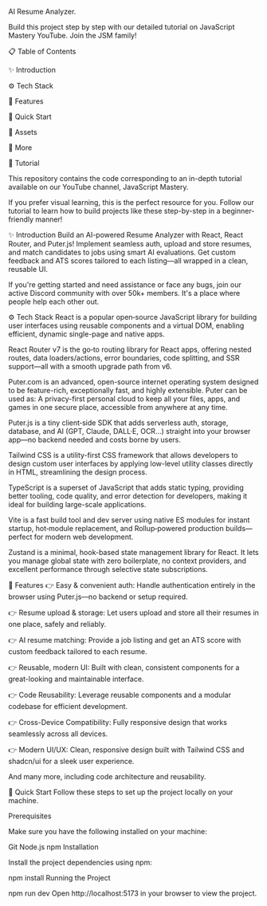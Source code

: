 AI Resume Analyzer.

Build this project step by step with our detailed tutorial on JavaScript Mastery YouTube. Join the JSM family!

📋 Table of Contents

✨ Introduction

⚙️ Tech Stack

🔋 Features

🤸 Quick Start

🔗 Assets

🚀 More

🚨 Tutorial

This repository contains the code corresponding to an in-depth tutorial available on our YouTube channel, JavaScript Mastery.

If you prefer visual learning, this is the perfect resource for you. Follow our tutorial to learn how to build projects like these step-by-step in a beginner-friendly manner!



✨ Introduction
Build an AI-powered Resume Analyzer with React, React Router, and Puter.js! Implement seamless auth, upload and store resumes, and match candidates to jobs using smart AI evaluations. Get custom feedback and ATS scores tailored to each listing—all wrapped in a clean, reusable UI.

If you're getting started and need assistance or face any bugs, join our active Discord community with over 50k+ members. It's a place where people help each other out.



⚙️ Tech Stack
React is a popular open‑source JavaScript library for building user interfaces using reusable components and a virtual DOM, enabling efficient, dynamic single-page and native apps.

React Router v7 is the go‑to routing library for React apps, offering nested routes, data loaders/actions, error boundaries, code splitting, and SSR support—all with a smooth upgrade path from v6.

Puter.com is an advanced, open-source internet operating system designed to be feature-rich, exceptionally fast, and highly extensible. Puter can be used as: A privacy-first personal cloud to keep all your files, apps, and games in one secure place, accessible from anywhere at any time.

Puter.js is a tiny client‑side SDK that adds serverless auth, storage, database, and AI (GPT, Claude, DALL·E, OCR…) straight into your browser app—no backend needed and costs borne by users.

Tailwind CSS is a utility-first CSS framework that allows developers to design custom user interfaces by applying low-level utility classes directly in HTML, streamlining the design process.

TypeScript is a superset of JavaScript that adds static typing, providing better tooling, code quality, and error detection for developers, making it ideal for building large-scale applications.

Vite is a fast build tool and dev server using native ES modules for instant startup, hot‑module replacement, and Rollup‑powered production builds—perfect for modern web development.

Zustand is a minimal, hook-based state management library for React. It lets you manage global state with zero boilerplate, no context providers, and excellent performance through selective state subscriptions.

🔋 Features
👉 Easy & convenient auth: Handle authentication entirely in the browser using Puter.js—no backend or setup required.

👉 Resume upload & storage: Let users upload and store all their resumes in one place, safely and reliably.

👉 AI resume matching: Provide a job listing and get an ATS score with custom feedback tailored to each resume.

👉 Reusable, modern UI: Built with clean, consistent components for a great-looking and maintainable interface.

👉 Code Reusability: Leverage reusable components and a modular codebase for efficient development.

👉 Cross-Device Compatibility: Fully responsive design that works seamlessly across all devices.

👉 Modern UI/UX: Clean, responsive design built with Tailwind CSS and shadcn/ui for a sleek user experience.

And many more, including code architecture and reusability.

🤸 Quick Start
Follow these steps to set up the project locally on your machine.

Prerequisites

Make sure you have the following installed on your machine:

Git
Node.js
npm 
Installation

Install the project dependencies using npm:

npm install
Running the Project

npm run dev
Open http://localhost:5173 in your browser to view the project.
